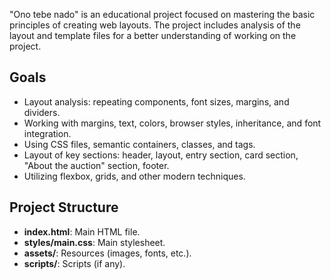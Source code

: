 "Ono tebe nado" is an educational project focused on mastering the basic principles of creating web layouts. The project includes analysis of the layout and template files for a better understanding of working on the project.

## Goals

- Layout analysis: repeating components, font sizes, margins, and dividers.
- Working with margins, text, colors, browser styles, inheritance, and font integration.
- Using CSS files, semantic containers, classes, and tags.
- Layout of key sections: header, layout, entry section, card section, "About the auction" section, footer.
- Utilizing flexbox, grids, and other modern techniques.

## Project Structure

- **index.html**: Main HTML file.
- **styles/main.css**: Main stylesheet.
- **assets/**: Resources (images, fonts, etc.).
- **scripts/**: Scripts (if any).
